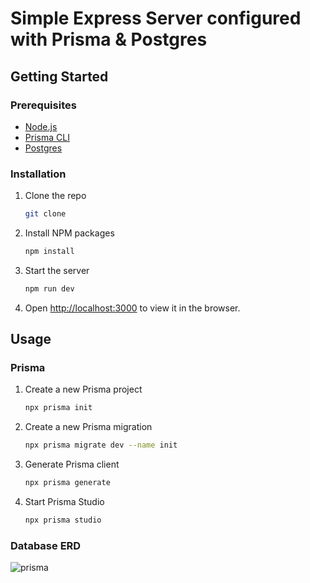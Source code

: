 # Simple Express Server configured with Prisma & Postgres

## Getting Started

### Prerequisites

- [Node.js](https://nodejs.org/en/download/)
- [Prisma CLI](https://www.prisma.io/docs/getting-started/setup-prisma/start-from-scratch-sql-typescript-postgres)
- [Postgres](https://www.postgresql.org/download/)

### Installation

1. Clone the repo
   ```sh
   git clone

    ```
2. Install NPM packages
    ```sh
    npm install
    ```
3. Start the server
    ```sh
    npm run dev
    ```
4. Open [http://localhost:3000](http://localhost:3000) to view it in the browser.

## Usage

### Prisma

1. Create a new Prisma project
    ```sh
    npx prisma init
    ```

2. Create a new Prisma migration
    ```sh
    npx prisma migrate dev --name init
    ```

3. Generate Prisma client
    ```sh
    npx prisma generate
    ```

4. Start Prisma Studio
    ```sh
    npx prisma studio
    ```

### Database ERD

![prisma](https://github.com/Tamrakar182/Express-Prisma-Postgresql/assets/84511488/ca61bee2-8ee1-4d11-b410-2ff7cb6caa42)
